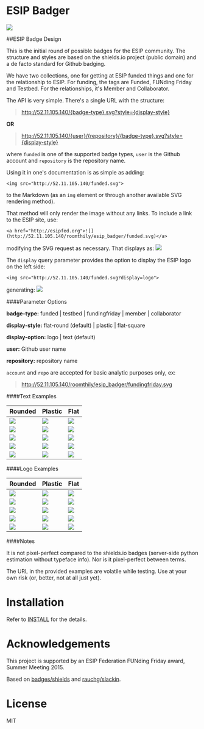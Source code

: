 ESIP Badger
===========

<a href="http://esipfed.org">![](http://52.11.105.140/roomthily/esip_badger/fundingfriday.svg)</a>

##ESIP Badge Design

This is the initial round of possible badges for the ESIP community. The structure and styles are based on the shields.io project (public domain) and a de facto standard for Github badging. 

We have two collections, one for getting at ESIP funded things and one for the relationship to ESIP. For funding, the tags are Funded, FUNding Friday and Testbed. For the relationships, it's Member and Collaborator. 

The API is very simple. There's a single URL with the structure:

> http://52.11.105.140/{badge-type}.svg?style={display-style}

**OR**

> http://52.11.105.140/{user}/{repository}/{badge-type}.svg?style={display-style}

where `funded` is one of the supported badge types, `user` is the Github account and `repository` is the repository name. 

Using it in one's documentation is as simple as adding:

```
<img src="http://52.11.105.140/funded.svg">
```

to the Markdown (as an `img` element or through another available SVG rendering method).

That method will only render the image without any links. To include a link to the ESIP site, use:

```
<a href="http://esipfed.org">![](http://52.11.105.140/roomthily/esip_badger/funded.svg)</a>
```

modifying the SVG request as necessary. That displays as: <a href="http://esipfed.org">![](http://52.11.105.140/roomthily/esip_badger/funded.svg)</a>

The `display` query parameter provides the option to display the ESIP logo on the left side:

```
<img src="http://52.11.105.140/funded.svg?display=logo">
```

generating: <a href="http://esipfed.org">![](http://52.11.105.140/funded.svg?display=logo)</a>


####Parameter Options

**badge-type:** funded | testbed | fundingfriday | member | collaborator

**display-style:** flat-round (default) | plastic | flat-square

**display-option:** logo | text (default)

**user:** Github user name

**repository:** repository name

`account` and `repo` are accepted for basic analytic purposes only, ex:

> http://52.11.105.140/roomthily/esip_badger/fundingfriday.svg


####Text Examples

| Rounded | Plastic | Flat |
|:--------|:--------|:-----|
| <img style="float:left;" src="http://52.11.105.140/funded.svg"> | <img style="float:left;" src="http://52.11.105.140/funded.svg?style=plastic"> | <img style="float:left;" src="http://52.11.105.140/funded.svg?style=flat-square"> |
| <img style="float:left;" src="http://52.11.105.140/testbed.svg"> | <img style="float:left;" src="http://52.11.105.140/testbed.svg?style=plastic"> | <img style="float:left;" src="http://52.11.105.140/testbed.svg?style=flat-square"> |
| <img style="float:left;" src="http://52.11.105.140/fundingfriday.svg"> | <img style="float:left;" src="http://52.11.105.140/fundingfriday.svg?style=plastic"> | <img style="float:left;" src="http://52.11.105.140/fundingfriday.svg?style=flat-square"> |
| <img style="float:left;" src="http://52.11.105.140/member.svg"> | <img style="float:left;" src="http://52.11.105.140/member.svg?style=plastic"> | <img style="float:left;" src="http://52.11.105.140/member.svg?style=flat-square"> |
| <img style="float:left;" src="http://52.11.105.140/collaborator.svg"> | <img style="float:left;" src="http://52.11.105.140/collaborator.svg?style=plastic"> | <img style="float:left;" src="http://52.11.105.140/collaborator.svg?style=flat-square"> |


####Logo Examples

| Rounded | Plastic | Flat |
|:--------|:--------|:-----|
| <img style="float:left;" src="http://52.11.105.140/funded.svg?display=logo"> | <img style="float:left;" src="http://52.11.105.140/funded.svg?style=plastic&display=logo"> | <img style="float:left;" src="http://52.11.105.140/funded.svg?style=flat-square&display=logo"> |
| <img style="float:left;" src="http://52.11.105.140/testbed.svg?display=logo"> | <img style="float:left;" src="http://52.11.105.140/testbed.svg?style=plastic&display=logo"> | <img style="float:left;" src="http://52.11.105.140/testbed.svg?style=flat-square&display=logo"> |
| <img style="float:left;" src="http://52.11.105.140/fundingfriday.svg?display=logo"> | <img style="float:left;" src="http://52.11.105.140/fundingfriday.svg?style=plastic&display=logo"> | <img style="float:left;" src="http://52.11.105.140/fundingfriday.svg?style=flat-square&display=logo"> |
| <img style="float:left;" src="http://52.11.105.140/member.svg?display=logo"> | <img style="float:left;" src="http://52.11.105.140/member.svg?style=plastic&display=logo"> | <img style="float:left;" src="http://52.11.105.140/member.svg?style=flat-square&display=logo"> |
| <img style="float:left;" src="http://52.11.105.140/collaborator.svg?display=logo"> | <img style="float:left;" src="http://52.11.105.140/collaborator.svg?style=plastic&display=logo"> | <img style="float:left;" src="http://52.11.105.140/collaborator.svg?style=flat-square&display=logo"> |


####Notes

It is not pixel-perfect compared to the shields.io badges (server-side python estimation without typeface info). Nor is it pixel-perfect between terms.

The URL in the provided examples are volatile while testing. Use at your own risk (or, better, not at all just yet).


Installation
============

Refer to [INSTALL](INSTALL.md) for the details.


Acknowledgements
================

This project is supported by an ESIP Federation FUNding Friday award, Summer Meeting 2015. 

Based on [badges/shields](https://github.com/badges/shields) and [rauchg/slackin](https://github.com/rauchg/slackin).


License
=======
MIT
